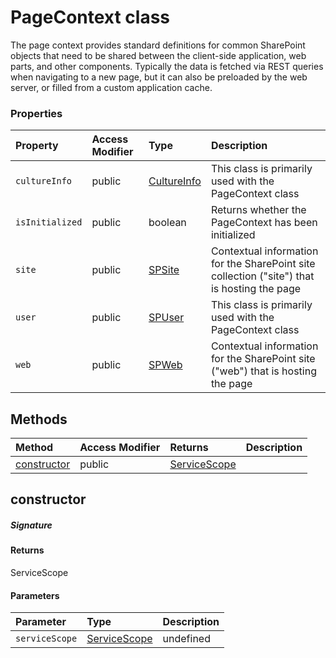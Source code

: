# PageContext class





The page context provides standard definitions for common SharePoint objects 
that need to be shared between the client-side application, web parts, and other 
components. Typically the data is fetched via REST queries when navigating to a 
new page, but it can also be preloaded by the web server, or filled from a custom 
application cache.



### Properties

| Property	   | Access Modifier | Type	| Description|
|:-------------|:----|:-------|:-----------|
|`cultureInfo`     | public | [CultureInfo](CultureInfo.md) | This class is primarily used with the PageContext class |
|`isInitialized`     | public | boolean | Returns whether the PageContext has been initialized |
|`site`     | public | [SPSite](SPSite.md) | Contextual information for the SharePoint site collection ("site") that is hosting the page |
|`user`     | public | [SPUser](SPUser.md) | This class is primarily used with the PageContext class |
|`web`     | public | [SPWeb](SPWeb.md) | Contextual information for the SharePoint site ("web") that is hosting the page |




## Methods

| Method	   | Access Modifier | Returns	| Description|
|:-------------|:----|:-------|:-----------|
|[constructor](#constructor~3egg9)     | public | [ServiceScope](ServiceScope.md) |  |




## constructor



##### Signature

#### Returns
ServiceScope

#### Parameters


| Parameter	   | Type    | Description |
|:-------------|:---------------|:------------|
| `serviceScope`    | [ServiceScope](ServiceScope.md) | undefined |

